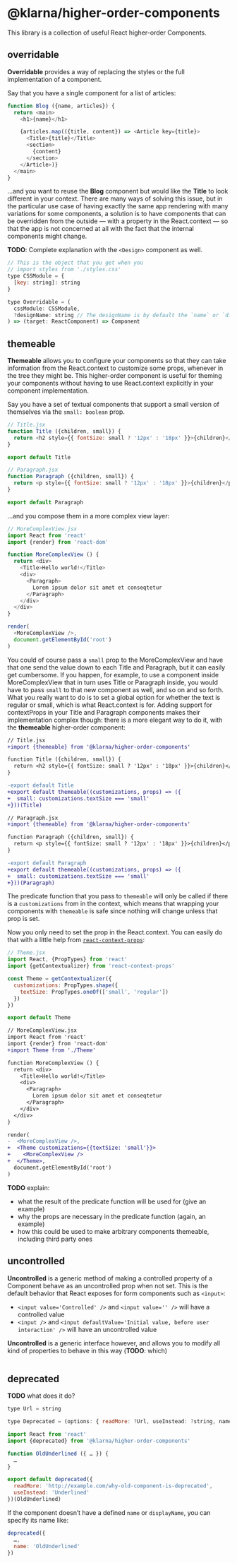 # @klarna/higher-order-components

This library is a collection of useful React higher-order Components.

## overridable

**Overridable** provides a way of replacing the styles or the full implementation of a component.

Say that you have a single component for a list of articles:

```javascript
function Blog ({name, articles}) {
  return <main>
    <h1>{name}</h1>

    {articles.map(({title, content}) => <Article key={title}>
      <Title>{title}</Title>
      <section>
        {content}
      </section>
    </Article>)}
  </main>
}
```

…and you want to reuse the **Blog** component but would like the **Title** to look different in your context. There are many ways of solving this issue, but in the particular use case of having exactly the same app rendering with many variations for some components, a solution is to have components that can be overridden from the outside — with a property in the React.context — so that the app is not concerned at all with the fact that the internal components might change.

**TODO**: Complete explanation with the `<Design>` component as well.

```javascript
// This is the object that you get when you
// import styles from './styles.css'
type CSSModule = {
  [key: string]: string
}

type Overridable = (
  cssModule: CSSModule,
  ?designName: string // The designName is by default the `name` or `displayName` of the Component
) => (target: ReactComponent) => Component
```

## themeable

**Themeable** allows you to configure your components so that they can take information from the React.context to customize some props, whenever in the tree they might be. This higher-order component is useful for theming your components without having to use React.context explicitly in your component implementation.

Say you have a set of textual components that support a small version of themselves via the `small: boolean` prop.

```javascript
// Title.jsx
function Title ({children, small}) {
  return <h2 style={{ fontSize: small ? '12px' : '18px' }}>{children}</h2>
}

export default Title
```

```javascript
// Paragraph.jsx
function Paragraph ({children, small}) {
  return <p style={{ fontSize: small ? '12px' : '18px' }}>{children}</p>
}

export default Paragraph
```

…and you compose them in a more complex view layer:

```javascript
// MoreComplexView.jsx
import React from 'react'
import {render} from 'react-dom'

function MoreComplexView () {
  return <div>
    <Title>Hello world!</Title>
    <div>
      <Paragraph>
        Lorem ipsum dolor sit amet et conseqtetur
      </Paragraph>
    </div>
  </div>
}

render(
  <MoreComplexView />,
  document.getElementById('root')
)
```

You could of course pass a `small` prop to the MoreComplexView and have that one send the value down to each Title and Paragraph, but it can easily get cumbersome. If you happen, for example, to use a component inside MoreComplexView that in turn uses Title or Paragraph inside, you would have to pass `small` to that new component as well, and so on and so forth. What you really want to do is to set a global option for whether the text is regular or small, which is what React.context is for. Adding support for contextProps in your Title and Paragraph components makes their implementation complex though: there is a more elegant way to do it, with the **themeable** higher-order component:

```diff
// Title.jsx
+import {themeable} from '@klarna/higher-order-components'

function Title ({children, small}) {
  return <h2 style={{ fontSize: small ? '12px' : '18px' }}>{children}</h2>
}

-export default Title
+export default themeable((customizations, props) => ({
+  small: customizations.textSize === 'small'
+}))(Title)
```

```diff
// Paragraph.jsx
+import {themeable} from '@klarna/higher-order-components'

function Paragraph ({children, small}) {
  return <p style={{ fontSize: small ? '12px' : '18px' }}>{children}</p>
}

-export default Paragraph
+export default themeable((customizations, props) => ({
+  small: customizations.textSize === 'small'
+}))(Paragraph)
```

The predicate function that you pass to `themeable` will only be called if there is a `customizations` from in the context, which means that wrapping your components with `themeable` is safe since nothing will change unless that prop is set.

Now you only need to set the prop in the React.context. You can easily do that with a little help from [`react-context-props`](https://github.com/xaviervia/react-context-props):

```javascript
// Theme.jsx
import React, {PropTypes} from 'react'
import {getContextualizer} from 'react-context-props'

const Theme = getContextualizer({
  customizations: PropTypes.shape({
    textSize: PropTypes.oneOf(['small', 'regular'])
  })
})

export default Theme
```

```diff
// MoreComplexView.jsx
import React from 'react'
import {render} from 'react-dom'
+import Theme from './Theme'

function MoreComplexView () {
  return <div>
    <Title>Hello world!</Title>
    <div>
      <Paragraph>
        Lorem ipsum dolor sit amet et conseqtetur
      </Paragraph>
    </div>
  </div>
}

render(
-  <MoreComplexView />,
+  <Theme customizations={{textSize: 'small'}}>
+    <MoreComplexView />
+  </Theme>,
  document.getElementById('root')
)
```

**TODO** explain:
- what the result of the predicate function will be used for (give an example)
- why the props are necessary in the predicate function (again, an example)
- how this could be used to make arbitrary components themeable, including third party ones

## uncontrolled

**Uncontrolled** is a generic method of making a controlled property of a Component behave as an uncontrolled prop when not set. This is the default behavior that React exposes for form components such as `<input>`:

- `<input value='Controlled' />` and `<input value='' />` will have a controlled value
- `<input />` and `<input defaultValue='Initial value, before user interaction' />` will have an uncontrolled value

**Uncontrolled** is a generic interface however, and allows you to modify all kind of properties to behave in this way (**TODO**: which)

```javascript

```

## deprecated

**TODO** what does it do?

```javascript
type Url = string

type Deprecated = (options: { readMore: ?Url, useInstead: ?string, name: ?string }) => (component: ReactComponent) => ReactComponent
```

```javascript
import React from 'react'
import {deprecated} from '@klarna/higher-order-components'

function OldUnderlined ({ … }) {
  …
}

export default deprecated({
  readMore: 'http://example.com/why-old-component-is-deprecated',
  useInstead: 'Underlined'
})(OldUnderlined)
```

If the component doesn’t have a defined `name` or `displayName`, you can specify its name like:

```javascript
deprecated({
  …,
  name: 'OldUnderlined'
})
```
